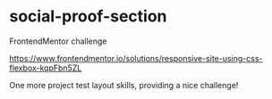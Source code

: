 # social-proof-section
FrontendMentor challenge

https://www.frontendmentor.io/solutions/responsive-site-using-css-flexbox-kqpFbn5ZL

One more project test layout skills, providing a nice challenge!
